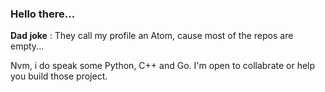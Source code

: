 ### Hello there...

**Dad joke** : They call my profile an Atom, cause most of the repos are empty...

Nvm, i do speak some Python, C++ and Go. I'm open to collabrate or help you build those project.
